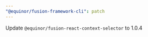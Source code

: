 ```yaml
---
"@equinor/fusion-framework-cli": patch
---
```


Update `@equinor/fusion-react-context-selector` to 1.0.4

